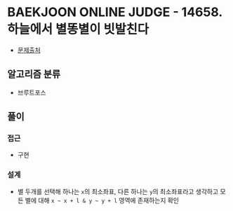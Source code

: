 # BAEKJOON ONLINE JUDGE - 14658. 하늘에서 별똥별이 빗발친다

- [문제출처](https://www.acmicpc.net/problem/14658 '14658. 하늘에서 별똥별이 빗발친다')

## 알고리즘 분류

- 브루트포스

## 풀이

### 접근

- 구현

### 설계

- 별 두개를 선택해 하나는 `x`의 최소좌표, 다른 하나는 `y`의 최소좌표라고 생각하고 모든 별에 대해 `x ~ x + l & y ~ y + l` 영역에 존재하는지 확인
